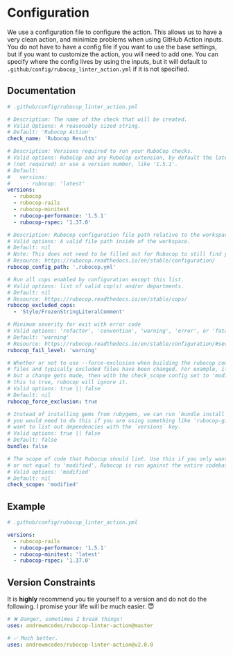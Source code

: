# Configuration

We use a configuration file to configure the action. This allows us to have a very clean action, and minimize problems when using GitHub Action inputs. You do not have to have a config file if you want to use the base settings, but if you want to customize the action, you will need to add one. You can specify where the config lives by using the inputs, but it will default to `.github/config/rubocop_linter_action.yml` if it is not specified.

## Documentation

```yml
# .github/config/rubocop_linter_action.yml

# Description: The name of the check that will be created.
# Valid Options: A reasonably sized string.
# Default: 'Rubocop Action'
check_name: 'Rubocop Results'

# Description: Versions required to run your RuboCop checks.
# Valid options: RuboCop and any RuboCop extension, by default the latest gem version will be used. You can explicitly state that
# (not required) or use a version number, like '1.5.1'.
# Default:
#   versions:
#     - rubocop: 'latest'
versions:
  - rubocop
  - rubocop-rails
  - rubocop-minitest
  - rubocop-performance: '1.5.1'
  - rubocop-rspec: '1.37.0'

# Description: Rubocop configuration file path relative to the workspace.
# Valid options: A valid file path inside of the workspace.
# Default: nil
# Note: This does not need to be filled out for Rubocop to still find your config.
# Resource: https://rubocop.readthedocs.io/en/stable/configuration/
rubocop_config_path: '.rubocop.yml'

# Run all cops enabled by configuration except this list.
# Valid options: list of valid cop(s) and/or departments.
# Default: nil
# Resource: https://rubocop.readthedocs.io/en/stable/cops/
rubocop_excluded_cops:
  - 'Style/FrozenStringLiteralComment'

# Minimum severity for exit with error code
# Valid options: 'refactor', 'convention', 'warning', 'error', or 'fatal'.
# Default: 'warning'
# Resource: https://rubocop.readthedocs.io/en/stable/configuration/#severity
rubocop_fail_level: 'warning'

# Whether or not to use --force-exclusion when building the rubocop command. Use this if you are only linting modified
# files and typically excluded files have been changed. For example, if you exclude db/schema.rb in your rubocop.yml
# but a change gets made, then with the check_scope config set to 'modified' rubocop will lint db/schema.rb. If you set
# this to true, rubocop will ignore it.
# Valid options: true || false
# Default: nil
rubocop_force_exclusion: true

# Instead of installing gems from rubygems, we can run `bundle install` on your project,
# you would need to do this if you are using something like 'rubocop-github' or if you don't
# want to list out dependencies with the `versions` key.
# Valid options: true || false
# Default: false
bundle: false

# The scope of code that Rubocop should lint. Use this if you only want to lint changed files. If this is not set
# or not equal to 'modified', Rubocop is run against the entire codebase. Note that this will not work on the master branch.
# Valid options: 'modified'
# Default: nil
check_scope: 'modified'
```

## Example

```yml
# .github/config/rubocop_linter_action.yml

versions:
  - rubocop-rails
  - rubocop-performance: '1.5.1'
  - rubocop-minitest: 'latest'
  - rubocop-rspec: '1.37.0'
```


## Version Constraints

It is **highly** recommend you tie yourself to a version and do not do the following. I promise your life will be much easier. 😇

```yml
# ❌ Danger, sometimes I break things!
uses: andrewmcodes/rubocop-linter-action@master

# ✅ Much better.
uses: andrewmcodes/rubocop-linter-action@v2.0.0
```
